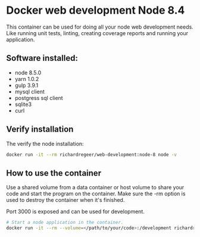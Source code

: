 # Docker web development Node 8.4
This container can be used for doing all your node web development needs. Like running unit tests, linting, creating coverage reports and running your application.

## Software installed:
 - node 8.5.0
 - yarn 1.0.2
 - gulp 3.9.1
 - mysql client
 - postgress sql client
 - sqlite3
 - curl

## Verify installation
The verify the node installation:
```bash
docker run -it --rm richardregeer/web-development:node-8 node -v
```

## How to use the container
Use a shared volume from a data container or host volume to share your code and start the program on the container.
Make sure the -rm option is used to destroy the container when it's finished.

Port 3000 is exposed and can be used for development.

```bash
# Start a node application in the container.
docker run -it --rm --volume=</path/to/your/code>:/development richardregeer/web-development:node-8 node <your-application.js>
```